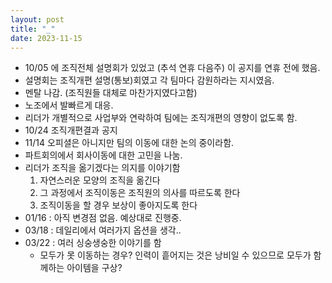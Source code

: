 ```yaml
---
layout: post
title: "_"
date: 2023-11-15
---
```


- 10/05 에 조직전체 설명회가 있었고 (추석 연휴 다음주) 이 공지를 연휴 전에 했음.
- 설명회는 조직개편 설명(통보)회였고 각 팀마다 감원하라는 지시였음.
- 멘탈 나감. (조직원들 대체로 마찬가지였다고함)
- 노조에서 발빠르게 대응.
- 리더가 개별적으로 사업부와 연락하여 팀에는 조직개편의 영향이 없도록 함.
- 10/24 조직개편결과 공지
- 11/14 오피셜은 아니지만 팀의 이동에 대한 논의 중이라함.
- 파트회의에서 회사이동에 대한 고민을 나눔.
- 리더가 조직을 옮기겠다는 의지를 이야기함
    1. 자연스러운 모양의 조직을 옮긴다
    2. 그 과정에서 조직이동은 조직원의 의사를 따르도록 한다
    3. 조직이동을 할 경우 보상이 좋아지도록 한다
- 01/16 : 아직 변경점 없음. 예상대로 진행중.
- 03/18 : 데일리에서 여러가지 옵션을 생각.. 
- 03/22 : 여러 싱숭생숭한 이야기를 함
    - 모두가 못 이동하는 경우? 인력이 흩어지는 것은 낭비일 수 있으므로
        모두가 함께하는 아이템을 구상?
